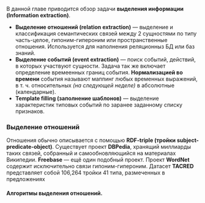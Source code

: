 В данной главе приводится обзор задачи **выделения информации (Information extraction)**. 

* **Выделение отношений (relation extraction)** — выделение и классификация семантических связей между 2 сущностями по типу часть-целое, гипоним-гипероним или пространственные отношения. Используется для наполнения реляционныз БД или баз знаний.
* **Выделение событий (event extraction)** — поиск событий, действий, в которых участвуют сущности. Задача так же включает определение времеенных границ события. **Нормализацией во времени** события называют маппинг любых временных выражений, в т. ч. относительных *(на следующей неделе)* в абсолютные (календарные).
* **Template filling (заполнение шаблонов)** — выделение характеристик типовых событий по заранее заданному списку признаков.

### Выделение отношений
Отношения обычно описывается с помощью **RDF-triple (тройки subject-predicate-object)**. Существует проект **DBPedia**, хранящий миллиарды таких связей, собранный и самообновляющийся на материалах Википедии. **Freebase** — ещё один подобный проект. Проект **WordNet** содержит исключительно связи гипоним-гипероним. Датасет **TACRED** представляет собой 106,264 тройки 41 типа, размеченных в предложениях

#### Алгоритмы выделения отношений.